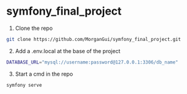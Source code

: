 # symfony_final_project

1. Clone the repo
```bash
git clone https://github.com/MorganGui/symfony_final_project.git
```

2. Add a .env.local at the base of the project
```bash
DATABASE_URL="mysql://username:password@127.0.0.1:3306/db_name"
```

3. Start a cmd in the repo
```bash
symfony serve
```